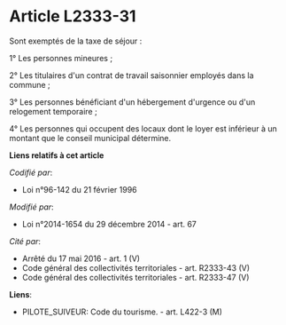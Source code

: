 # Article L2333-31

Sont exemptés de la taxe de séjour : 

1° Les personnes mineures ; 

2° Les titulaires d'un contrat de travail saisonnier employés dans la commune ; 

3° Les personnes bénéficiant d'un hébergement d'urgence ou d'un relogement temporaire ; 

4° Les personnes qui occupent des locaux dont le loyer est inférieur à un montant que le conseil municipal détermine.

**Liens relatifs à cet article**

_Codifié par_:

  - Loi n°96-142 du 21 février 1996

_Modifié par_:

  - Loi n°2014-1654 du 29 décembre 2014 - art. 67

_Cité par_:

  - Arrêté du 17 mai 2016 - art. 1 (V)
  - Code général des collectivités territoriales - art. R2333-43 (V)
  - Code général des collectivités territoriales - art. R2333-47 (V)

**Liens**:

  - PILOTE_SUIVEUR: Code du tourisme. - art. L422-3 (M)
